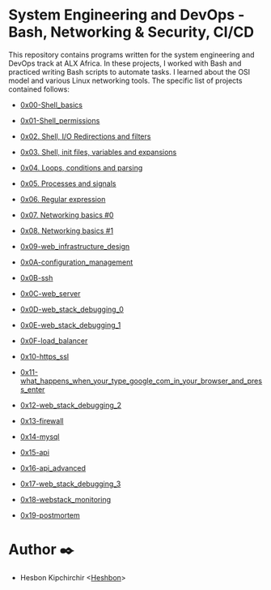 # System Engineering and DevOps - Bash, Networking & Security, CI/CD

This repository contains programs written for the system engineering and DevOps track at ALX Africa. In these projects, I worked with Bash and practiced writing Bash scripts to automate tasks. I learned about the OSI model and various Linux networking tools. The specific list of projects contained follows:

  + <u>[0x00-Shell_basics](https://github.com/Heshbon/alx-system_engineering-devops/tree/master/0x00-shell_basics)</u>

  + <u>[0x01-Shell_permissions](https://github.com/Heshbon/alx-system_engineering-devops/tree/master/0x01-shell_permissions)</u>

  + <u>[0x02. Shell, I/O Redirections and filters](https://github.com/Heshbon/alx-system_engineering-devops/tree/master/0x02-shell_redirections)</u>

  + <u>[0x03. Shell, init files, variables and expansions](https://github.com/Heshbon/alx-system_engineering-devops/tree/master/0x03-shell_variables_expansions)</u>

  + <u>[0x04. Loops, conditions and parsing](https://github.com/Heshbon/alx-system_engineering-devops/tree/master/0x04-loops_conditions_and_parsing)</u>

  + <u>[0x05. Processes and signals](https://github.com/Heshbon/alx-system_engineering-devops/tree/master/0x05-processes_and_signals)</u>

  + <u>[0x06. Regular expression](https://github.com/Heshbon/alx-system_engineering-devops/tree/master/0x06-regular_expressions)</u>

  + <u>[0x07. Networking basics #0](https://github.com/Heshbon/alx-system_engineering-devops/tree/master/0x07-networking_basics)</u>

  + <u>[0x08. Networking basics #1](https://github.com/Heshbon/alx-system_engineering-devops/tree/master/0x08-networking_basics_2)</u>

  + <u>[0x09-web_infrastructure_design](https://github.com/Heshbon/alx-system_engineering-devops/tree/master/0x09-web_infrastructure_design)</u>

  + <u>[0x0A-configuration_management](https://github.com/Heshbon/alx-system_engineering-devops/tree/master/0x0A-configuration_management)</u>

  + <u>[0x0B-ssh](https://github.com/Heshbon/alx-system_engineering-devops/tree/master/0x0B-ssh)</u>

  + <u>[0x0C-web_server](https://github.com/Heshbon/alx-system_engineering-devops/tree/master/0x0C-web_server)</u>

  + <u>[0x0D-web_stack_debugging_0](https://github.com/Heshbon/alx-system_engineering-devops/tree/master/0x0D-web_stack_debugging_0)</u>

  + <u>[0x0E-web_stack_debugging_1](https://github.com/Heshbon/alx-system_engineering-devops/tree/master/0x0E-web_stack_debugging_1)</u>

  + <u>[0x0F-load_balancer](https://github.com/Heshbon/alx-system_engineering-devops/tree/master/0x0F-load_balancer)</u>

  + <u>[0x10-https_ssl](https://github.com/Heshbon/alx-system_engineering-devops/tree/master/0x10-https_ssl)</u>

  + <u>[0x11-what_happens_when_your_type_google_com_in_your_browser_and_press_enter](https://github.com/Heshbon/alx-system_engineering-devops/tree/master/0x11-what_happens_when_your_type_google_com_in_your_browser_and_press_enter)</u>

  + <U>[0x12-web_stack_debugging_2](https://github.com/Heshbon/alx-system_engineering-devops/tree/master/0x12-web_stack_debugging_2)</u>

  + <u>[0x13-firewall](https://github.com/Heshbon/alx-system_engineering-devops/tree/master/0x13-firewall)</u>

  + <u>[0x14-mysql](https://github.com/Heshbon/alx-system_engineering-devops/tree/master/0x14-mysql)</u>

  + <u>[0x15-api](https://github.com/Heshbon/alx-system_engineering-devops/tree/master/0x15-api)</u>

  + <u>[0x16-api_advanced](https://github.com/Heshbon/alx-system_engineering-devops/tree/master/0x16-api_advanced)</u>

  + <u>[0x17-web_stack_debugging_3](https://github.com/Heshbon/alx-system_engineering-devops/tree/master/0x17-web_stack_debugging_3)</u>

  + <u>[0x18-webstack_monitoring](https://github.com/Heshbon/alx-system_engineering-devops/tree/master/0x18-webstack_monitoring)</u>

  + <u>[0x19-postmortem](https://github.com/Heshbon/alx-system_engineering-devops/tree/master/0x19-postmortem)</u>


# Author ✒️

  + Hesbon Kipchirchir <[Heshbon](https://github.com/Heshbon)>
